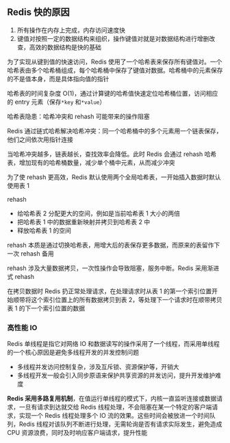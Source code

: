 ## Redis 快的原因

1. 所有操作在内存上完成，内存访问速度快
1. 键值对按照一定的数据结构来组织，操作键值对就是对数据结构进行增删改查，高效的数据结构是快的基础

为了实现从键到值的快速访问，Redis 使用了一个哈希表来保存所有键值对。一个哈希表由多个哈希桶组成，每个哈希桶中保存了键值对数据。哈希桶中的元素保存的不是值本身，而是具体指向值的指针

哈希表的时间复杂度 O(1)，通过计算键的哈希值快速定位哈希桶位置，访问相应的 entry 元素（保存`*key` 和`*value`）

哈希表隐患：哈希冲突和 rehash 可能带来的操作阻塞

Redis 通过链式哈希解决哈希冲突：同一个哈希桶中的多个元素用一个链表保存，他们之间依次用指针连接

当哈希冲突越多，链表越长，查找效率会降低。此时 Redis 会通过 rehash 哈希表，增加现有的哈希桶数量，减少单个桶中元素，从而减少冲突

为了使 rehash 更高效，Redis 默认使用两个全局哈希表，一开始插入数据时默认使用表 1

rehash
  - 给哈希表 2 分配更大的空间，例如是当前哈希表 1 大小的两倍
  - 把哈希表 1 中的数据重新映射并拷贝到哈希表 2 中
  - 释放哈希表 1 的空间

rehash 本质是通过切换哈希表，用增大后的表保存更多数据，而原来的表留作下一次 rehash 备用

rehash 涉及大量数据拷贝，一次性操作会导致阻塞，服务中断。Redis 采用渐进式 rehash

在拷贝数据时 Redis 扔正常处理请求，在处理请求时从表 1 的第一个索引位置开始顺带将这个索引位置上的所有数据拷贝到表 2，等处理下一个请求时在顺带拷贝表 1 的下一个索引位置的数据

### 高性能 IO

Redis 单线程是指它对网络 IO 和数据读写的操作采用了一个线程，而采用单线程的一个核心原因是避免多线程开发的并发控制问题
  - 多线程并发访问控制复杂，涉及互斥锁、资源保护等，开销大
  - 多线程开发一般会引入同步原语来保护共享资源的并发访问，提升开发维护难度

**Redis 采用多路复用机制**，在值运行单线程的模式下，内核一直监听连接或数据请求，一旦有请求到达就交给 Redis 线程处理，不会阻塞在某一个特定的客户端请求，实现一个 Redis 线程处理多个 IO 流的效果。这些时间会被放进一个时间队列，Redis 线程对该队列不断进行处理，无需轮询是否有请求实际发生，避免造成 CPU 资源浪费，同时及时响应客户端请求，提升性能
